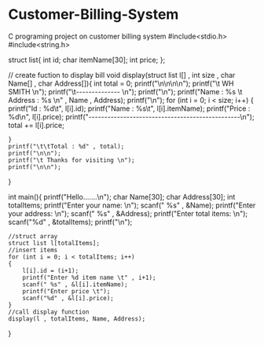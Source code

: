 # Customer-Billing-System
C programing project on customer billing system
#include<stdio.h>
#include<string.h>

struct list{
    int id;
    char itemName[30];
    int price;
};

// create fuction to display bill
void display(struct list l[] , int size , char Name[] , char Address[]){
    int total = 0;
    printf("\n\n\n\n");
    printf("\t WH SMITH \n");
    printf("\t-------------- \n");
    printf("\n");
    printf("Name : %s \t Address : %s \n" , Name , Address);
    printf("\n");
    for (int i = 0; i < size; i++)
    {
        printf("Id : %d\t", l[i].id);
        printf("Name : %s\t", l[i].itemName);
        printf("Price : %d\n", l[i].price);
        printf("------------------------------------------------\n");
        total += l[i].price;

    }
    printf("\t\tTotal : %d" , total);
    printf("\n\n");
    printf("\t Thanks for visiting \n");
    printf("\n\n");

}

int main(){
    printf("Hello.......\n");
    char Name[30];
    char Address[30];
    int totalItems;
    printf("Enter your name: \n");
    scanf(" %s" , &Name);
    printf("Enter your address: \n");
    scanf(" %s" , &Address);
    printf("Enter total items: \n");
    scanf("%d" , &totalItems);
    printf("\n");

    //struct array
    struct list l[totalItems];
    //insert items
    for (int i = 0; i < totalItems; i++)
    {
        l[i].id = (i+1);
        printf("Enter %d item name \t" , i+1);
        scanf(" %s" , &l[i].itemName);
        printf("Enter price \t");
        scanf("%d" , &l[i].price);
    }
    //call display function
    display(l , totalItems, Name, Address);
}
